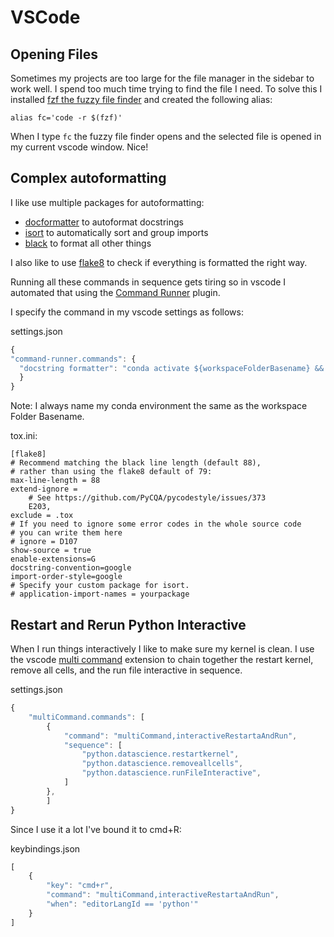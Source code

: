 # VSCode

## Opening Files

Sometimes my projects are too large for the file manager in the sidebar to work well. I spend too much time trying to find the file I need.
To solve this I installed [fzf the fuzzy file finder](https://github.com/junegunn/fzf) and created the following alias:

```
alias fc='code -r $(fzf)'
```

When I type `fc` the fuzzy file finder opens and the selected file is opened in my current vscode window. Nice!

## Complex autoformatting

I like use multiple packages for autoformatting:

* [docformatter](https://pypi.org/project/docformatter/) to autoformat docstrings
* [isort](https://pypi.org/project/isort/) to automatically sort and group imports
* [black](https://pypi.org/project/black/) to format all other things

I also like to use [flake8](https://pypi.org/project/flake8/) to check if everything is formatted the right way.

Running all these commands in sequence gets tiring so in vscode I automated that using the [Command Runner](https://marketplace.visualstudio.com/items?itemName=edonet.vscode-command-runner&ssr=false#qna) plugin.

I specify the command in my vscode settings as follows:

settings.json

```javascript
{
"command-runner.commands": {
  "docstring formatter": "conda activate ${workspaceFolderBasename} && docformatter --in-place --wrap-descriptions 88 --wrap-summaries 88 --blank ${file} && isort ${file} && black ${file} && flake8 ${file}",
  }
}
```

Note: I always name my conda environment the same as the workspace Folder Basename.

tox.ini:

```text
[flake8]
# Recommend matching the black line length (default 88),
# rather than using the flake8 default of 79:
max-line-length = 88
extend-ignore =
    # See https://github.com/PyCQA/pycodestyle/issues/373
    E203,
exclude = .tox
# If you need to ignore some error codes in the whole source code
# you can write them here
# ignore = D107
show-source = true
enable-extensions=G
docstring-convention=google
import-order-style=google
# Specify your custom package for isort.
# application-import-names = yourpackage
```

## Restart and Rerun Python Interactive

When I run things interactively I like to make sure my kernel is clean. I use the vscode [multi command](https://marketplace.visualstudio.com/items?itemName=ryuta46.multi-command) extension to chain together the restart kernel, remove all cells, and the run file interactive in sequence.

settings.json

```javascript
{
    "multiCommand.commands": [
        {
            "command": "multiCommand,interactiveRestartaAndRun",
            "sequence": [
                "python.datascience.restartkernel",
                "python.datascience.removeallcells",
                "python.datascience.runFileInteractive",
            ]
        },
        ]
}
```

Since I use it a lot I've bound it to cmd+R:

keybindings.json

```javascript
[
    {
        "key": "cmd+r",
        "command": "multiCommand,interactiveRestartaAndRun",
        "when": "editorLangId == 'python'"
    }
]
```

